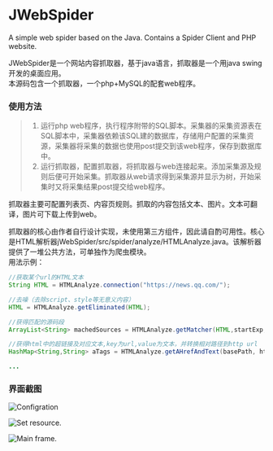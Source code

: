 # JWebSpider
A simple web spider based on the Java. Contains a Spider Client and PHP website.

JWebSpider是一个网站内容抓取器，基于java语言，抓取器是一个用java swing开发的桌面应用。   
本源码包含一个抓取器，一个php+MySQL的配套web程序。  

### 使用方法
> 1. 运行php web程序，执行程序附带的SQL脚本。采集器的采集资源表在SQL脚本中，采集器依赖该SQL建的数据库，存储用户配置的采集资源，采集器将采集的数据也使用post提交到该web程序，保存到数据库中。  
> 2. 运行抓取器，配置抓取器，将抓取器与web连接起来。添加采集源及规则后便可开始采集。抓取器从web请求得到采集源并显示为树，开始采集时又将采集结果post提交给web程序。  

抓取器主要可配置列表页、内容页规则。抓取的内容包括文本、图片。文本可翻译，图片可下载上传到web。  

抓取器的核心由作者自行设计实现，未使用第三方组件，因此请自酌可用性。核心是HTML解析器jWebSpider/src/spider/analyze/HTMLAnalyze.java。该解析器提供了一堆公共方法，可单独作为爬虫模块。   
用法示例：  
```java
//获取某个url的HTML文本
String HTML = HTMLAnalyze.connection("https://news.qq.com/");

//去噪（去除script、style等无意义内容）
HTML = HTMLAnalyze.getEliminated(HTML);

//获得匹配的源码段
ArrayList<String> machedSources = HTMLAnalyze.getMatcher(HTML,startExp,endExp);

//获得html中的超链接及对应文本,key为url,value为文本，并转换相对路径到http url
HashMap<String,String> aTags = HTMLAnalyze.getAHrefAndText(basePath, html);

...

```

### 界面截图
![Configration](http://jsper.org/JWebSpider/config.png)  

![Set resource.](http://jsper.org/JWebSpider/res_update.png)  

![Main frame.](http://jsper.org/JWebSpider/picker.png)


